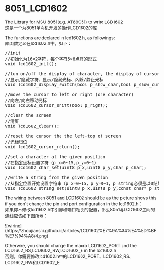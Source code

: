 # 8051_LCD1602

<p>
The Library for MCU 8051(e.g. AT89C51) to write LCD1602
<br>
这是一个为8051单片机开发的操作LCD1602的库
</p>

<p>
The functions are declared in lcd1602.h, as followings:
<br>
库函数定义在lcd1602.h中，如下：
</p>

<pre>
//init
//初始化为16×2字符，每个字符5×8点阵的形式
void lcd1602_init();

//tun on/off the display of character, the display of cursor and the flash of cursor
//显示/隐藏字符、显示/隐藏光标、闪烁/静止光标
void lcd1602_display_switch(bool p_show_char,bool p_show_cursor,bool p_flash_cursor);

//move the cursor to left or right (one character)
//向左/向右移动光标
void lcd1602_cursor_shift(bool p_right);

//clear the screen
//清屏
void lcd1602_clear();

//reset the cursor the the left-top of screen
//光标归位
void lcd1602_cursor_return();

//set a character at the given position
//在指定坐标设置字符（p_x=0~15,p_y=0~1）
void lcd1602_char_set(uint8 p_x,uint8 p_y,char p_char);

//write a string from the given position
//从指定位置开始设置字符串（p_x=0~15，p_y=0~1，p_string必须是以0结尾的字符串）
void lcd1602_string_set(uint8 p_x,uint8 p_y,const char* p_string);
</pre>

<p>
The wiring between 8051 and LCD1602 should be as the picture shows this if you don't change the pin and port configuration in the lcd1602.h：
<br>
如果你不修改lcd1602.h中引脚和端口相关的配置，那么8051与LCD1602之间的连线应该如下图所示：
<br>

</p>
![wiring](https://zhoujianshi.github.io/articles/LCD1602%E7%9A%84%E4%BD%BF%E7%94%A8/4.png)
<p>
Otherwire, you should change the macro LCD1602_PORT and the LCD1602_RS,LCD1602_RW,LCD1602_E in the lcd1602.h
<br>
否则，你需要修改lcd1602.h中的LCD1602_PORT、LCD1602_RS、LCD1602_RW和LCD1602_E
</p>
